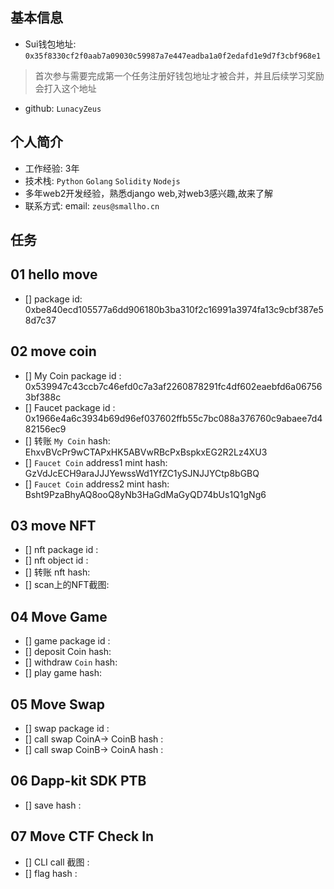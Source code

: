 ## 基本信息
- Sui钱包地址: `0x35f8330cf2f0aab7a09030c59987a7e447eadba1a0f2edafd1e9d7f3cbf968e1`
> 首次参与需要完成第一个任务注册好钱包地址才被合并，并且后续学习奖励会打入这个地址
- github: `LunacyZeus`

## 个人简介
- 工作经验: 3年
- 技术栈: `Python` `Golang` `Solidity` `Nodejs`
- 多年web2开发经验，熟悉django web,对web3感兴趣,故来了解
- 联系方式: email: `zeus@smallho.cn`

## 任务

##   01 hello move
- [] package id: 0xbe840ecd105577a6dd906180b3ba310f2c16991a3974fa13c9cbf387e58d7c37

##   02 move coin
- [] My Coin package id : 0x539947c43ccb7c46efd0c7a3af2260878291fc4df602eaebfd6a067563bf388c
- [] Faucet package id : 0x1966e4a6c3934b69d96ef037602ffb55c7bc088a376760c9abaee7d482156ec9
- [] 转账 `My Coin` hash:  EhxvBVcPr9wCTAPxHK5ABVwRBcPxBspkxEG2R2Lz4XU3
- [] `Faucet Coin` address1 mint hash:  GzVdJcECH9araJJJYewssWd1YfZC1ySJNJJYCtp8bGBQ
- [] `Faucet Coin` address2 mint hash:  Bsht9PzaBhyAQ8ooQ8yNb3HaGdMaGyQD74bUs1Q1gNg6

##   03 move NFT
- [] nft package id :  
- [] nft object id :   
- [] 转账 nft  hash:  
- [] scan上的NFT截图:

##   04 Move Game
- [] game package id :
- [] deposit Coin hash:
- [] withdraw `Coin` hash:
- [] play game hash:

##   05 Move Swap
- [] swap package id :
- [] call swap CoinA-> CoinB  hash :
- [] call swap CoinB-> CoinA  hash :

##   06 Dapp-kit SDK PTB
- [] save hash :

## 07 Move CTF Check In

- [] CLI call 截图 : 
- [] flag hash :
